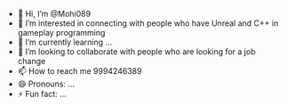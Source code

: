 - 👋 Hi, I’m @Mohi089
- 👀 I’m interested in connecting with people who have Unreal and C++ in gameplay programming
- 🌱 I’m currently learning ...
- 💞️ I’m looking to collaborate with people who are looking for a job change
- 📫 How to reach me 9994246389
- 😄 Pronouns: ...
- ⚡ Fun fact: ...

<!---
Mohi089/Mohi089 is a ✨ special ✨ repository because its `README.md` (this file) appears on your GitHub profile.
You can click the Preview link to take a look at your changes.
--->
